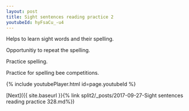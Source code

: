 ```yaml
---
layout: post
title: Sight sentences reading practice 2
youtubeId: hyFsaCu_-u4
---
```

 
 
Helps to learn sight words and their spelling.

Opportunitiy to repeat the spelling. 

Practice spelling. 
 
Practice for spelling bee competitions. 
 
{% include youtubePlayer.html id=page.youtubeId %}
 
 

[Next]({{ site.baseurl }}{% link  split2/_posts/2017-09-27-Sight sentences reading practice 328.md%})
 
